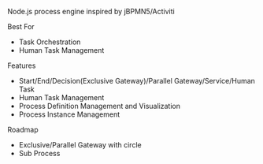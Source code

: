 Node.js process engine inspired by jBPMN5/Activiti

Best For
* Task Orchestration
* Human Task Management

Features
* Start/End/Decision(Exclusive Gateway)/Parallel Gateway/Service/Human Task
* Human Task Management
* Process Definition Management and Visualization
* Process Instance Management

Roadmap
* Exclusive/Parallel Gateway with circle
* Sub Process